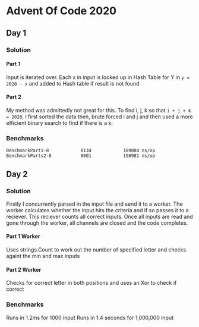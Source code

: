 # Advent Of Code 2020

## Day 1
### Solution
#### Part 1
Input is iterated over. Each x in input is looked up in Hash Table for Y in `y = 2020 - x` and added to Hash table if result is not found
#### Part 2
My method was admittedly not great for this. To find i, j, k so that `i + j + k = 2020`, I first sorted the data then, brute forced i and j and then used a more efficient binary search to find if there is a k.
### Benchmarks
```
BenchmarkPart1-8            8134            189084 ns/op
BenchmarkParts2-8           8001            150981 ns/op
```

## Day 2
### Solution
Firstly I concurrently parsed in the input file and send it to a worker. The worker calculates whether the input hits the criteria and if so passes it to a reciever. This reciever counts all correct inputs. Once all inputs are read and gone through the worker, all channels are closed and the code completes.
#### Part 1 Worker
Uses strings.Count to work out the number of specified letter and checks againt the min and max inputs
#### Part 2 Worker
Checks for correct letter in both positions and uses an Xor to check if correct
### Benchmarks
Runs in 1.2ms for 1000 input
Runs in 1.4 seconds for 1,000,000 input